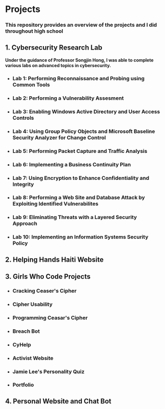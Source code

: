 # Projects
### This repository provides an overview of the projects and I did throughout high school

## 1. Cybersecurity Research Lab
#### Under the guidance of Professor Songjin Hong, I was able to complete various labs on advanced topics in cybersecurity. 
+ ### Lab 1: Performing Reconnaissance and Probing using Common Tools
+ ### Lab 2: Performing a Vulnerability Assesment
+ ### Lab 3: Enabling Windows Active Directory and User Access Controls
+ ### Lab 4: Using Group Policy Objects and Microsoft Baseline Security Analyzer for Change Control
+ ### Lab 5: Performing Packet Capture and Traffic Analysis
+ ### Lab 6: Implementing a Business Continuity Plan
+ ### Lab 7: Using Encryption to Enhance Confidentiality and Integrity
+ ### Lab 8: Performing a Web Site and Database Attack by Exploiting Identified Vulnerabilites
+ ### Lab 9: Eliminating Threats with a Layered Security Approach
+ ### Lab 10: Implementing an Information Systems Security Policy
## 2. Helping Hands Haiti Website
## 3. Girls Who Code Projects
+ ### Cracking Ceaser's Cipher
+ ### Cipher Usability
+ ### Programming Ceasar's Cipher
+ ### Breach Bot
+ ### CyHelp
+ ### Activist Website
+ ### Jamie Lee's Personality Quiz
+ ### Portfolio
## 4. Personal Website and Chat Bot
